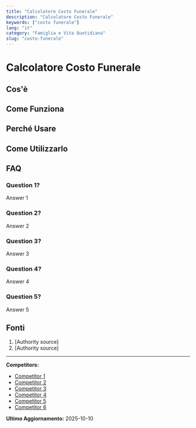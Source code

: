 ```yaml
---
title: "Calcolatore Costo Funerale"
description: "Calcolatore Costo Funerale"
keywords: ["costo funerale"]
lang: "it"
category: "Famiglia e Vita Quotidiana"
slug: "costo-funerale"
---
```


# Calcolatore Costo Funerale

<!-- TODO: Add introduction -->

## Cos'è

<!-- TODO: Explain what this calculator does -->

## Come Funziona

<!-- TODO: Explain methodology -->

## Perché Usare

<!-- TODO: List benefits -->

## Come Utilizzarlo

<!-- TODO: Step-by-step guide -->

## FAQ

### Question 1?
Answer 1

### Question 2?
Answer 2

### Question 3?
Answer 3

### Question 4?
Answer 4

### Question 5?
Answer 5

## Fonti

1. [Authority source]
2. [Authority source]

---

**Competitors:**
- [Competitor 1](https://www.miofunerale.it/calcolo-preventivo-funerale.html)
- [Competitor 2](https://casafunerariaacquiterme.it/calcolatore-preventivo/)
- [Competitor 3](https://www.prontofunerale.it/index.php/informazioni/74-preventivo-funerale.html)
- [Competitor 4](https://www.romaonoranzefunebri.eu/costo_funerale_roma)
- [Competitor 5](https://www.onoranzefunebrisimonetta.it/quanto-costa-un-funerale-completo-con-cremazione/)
- [Competitor 6](https://prezzofunerale.funeriamo.it/)

**Ultimo Aggiornamento:** 2025-10-10
